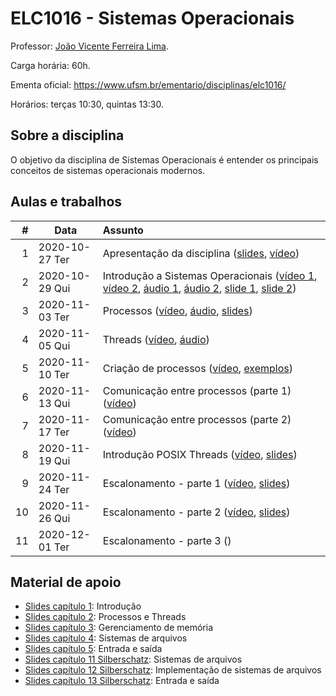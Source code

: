 # ELC1016 - Sistemas Operacionais

Professor: [João Vicente Ferreira Lima](http://www.inf.ufsm.br/~jvlima).

Carga horária: 60h.

Ementa oficial: https://www.ufsm.br/ementario/disciplinas/elc1016/

Horários: terças 10:30, quintas 13:30.

## Sobre a disciplina

O objetivo da disciplina de Sistemas Operacionais é entender os principais conceitos de sistemas operacionais modernos.

## Aulas e trabalhos

|  # | Data             | Assunto          |
|---:|------------------|:-----------------|
|  1 | 2020-10-27 Ter   | Apresentação da disciplina ([slides](https://docs.google.com/presentation/d/1B6gwQ2h22Dl3I2bYY4zFY8JV4z8batjURPjUjsYTaHU/edit?usp=sharing), [vídeo](https://youtu.be/c1Ab_YXKn00))   |
|  2 | 2020-10-29 Qui   | Introdução a Sistemas Operacionais ([vídeo 1](https://youtu.be/7KsHiozYhv4), [vídeo 2](https://youtu.be/DmxuID5tytE), [áudio 1](https://drive.google.com/file/d/1TKn-5udiXFnrsbpZvdwcxtR2AEj1Rly7/view?usp=sharing), [áudio 2](https://drive.google.com/file/d/1iuoUs5tFJGGppZKFrqYhiAFvOd9qIzmd/view?usp=sharing), [slide 1](https://drive.google.com/file/d/1BQPPeJmC0gmnA5f-5WTr5sE5s3Sq8nUt/view?usp=sharing), [slide 2](./aulas/02_introducao/1_introduction.pdf)) |
|  3 | 2020-11-03 Ter   |  Processos ([vídeo](https://youtu.be/3BqGeD5ikzM), [áudio](https://drive.google.com/file/d/17OYRc-YYKoUzHL9dyVCaYfCBcOwyefJw/view?usp=sharing), [slides](https://drive.google.com/file/d/1KoKli1WBU3kgKEERlRAZzZ_XNDRqa5BH/view?usp=sharing)) |
|  4 | 2020-11-05 Qui   | Threads ([vídeo](https://youtu.be/eePJ9G7YKN0), [áudio](https://drive.google.com/file/d/1FMir345C6eAhp3UziT86DAevhjbr0CtY/view?usp=sharing)) |
|  5 | 2020-11-10 Ter   | Criação de processos ([vídeo](https://youtu.be/NZRuGDsEruA), [exemplos](./aulas/05_fork))         |
|  6 | 2020-11-13 Qui   |  Comunicação entre processos (parte 1) ([vídeo](https://youtu.be/VAjdkpWYcA4)) |
|   7 | 2020-11-17 Ter  | Comunicação entre processos (parte 2) ([vídeo](https://youtu.be/OQQd6BOuc1k))  |
| 8 | 2020-11-19  Qui  | Introdução POSIX Threads ([vídeo](https://youtu.be/GAckKe92lUA), [slides](./aulas/08_pthreads/08_pthreads.pdf)) |
| 9 | 2020-11-24 Ter   | Escalonamento - parte 1 ([vídeo](https://youtu.be/VldbYq4lHfA), [slides](https://docs.google.com/presentation/d/1B6gwQ2h22Dl3I2bYY4zFY8JV4z8batjURPjUjsYTaHU/edit?usp=sharing)) |
| 10 | 2020-11-26 Qui  | Escalonamento - parte 2 ([vídeo](https://youtu.be/Qg4VhzPIcJA), [slides](https://docs.google.com/presentation/d/1B6gwQ2h22Dl3I2bYY4zFY8JV4z8batjURPjUjsYTaHU/edit?usp=sharing))  |
| 11 | 2020-12-01 Ter  | Escalonamento - parte 3 () |


## Material de apoio

- [Slides capítulo 1](https://drive.google.com/file/d/1BQPPeJmC0gmnA5f-5WTr5sE5s3Sq8nUt/view?usp=sharing): Introdução
- [Slides capítulo 2](https://drive.google.com/file/d/1KoKli1WBU3kgKEERlRAZzZ_XNDRqa5BH/view?usp=sharing): Processos e Threads
- [Slides capítulo 3](https://drive.google.com/file/d/1iSH2DhJNBZ_tV6JtFrHQS4n3s3vFKHyL/view?usp=sharing): Gerenciamento de memória
- [Slides capítulo 4](https://drive.google.com/file/d/1XmX95IFH7D4HWaguTZauQpNFryhk-lqA/view?usp=sharing): Sistemas de arquivos
- [Slides capítulo 5](https://drive.google.com/file/d/1RPJk9OhxFDr_X3qtJ9AjnYETPCwzgXCP/view?usp=sharing): Entrada e saída
- [Slides capítulo 11 Silberschatz](https://drive.google.com/file/d/1udKscXJOB5hMDhqYBYy1foB5Yioyru-b/view?usp=sharing): Sistemas de arquivos
- [Slides capítulo 12 Silberschatz](https://drive.google.com/file/d/1vL4Imp_ft9uRjMJJoHqGIck_3FbniFjo/view?usp=sharing): Implementação de sistemas de arquivos
- [Slides capítulo 13 Silberschatz](https://drive.google.com/file/d/1qzw-pBHNdu0yEqV4txA9hibB5XwfU7Ar/view?usp=sharing): Entrada e saída